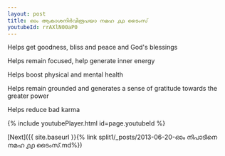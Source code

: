 ```yaml
---
layout: post
title: ഓം ആകാശനിർവിരൂപയാ നമഹ ൧൧ ടൈംസ്
youtubeId: rrAXlN00aP0
---
```

 
 
Helps get goodness, bliss and peace and God's blessings
 
Helps remain focused, help generate inner energy 
 
Helps boost physical and mental health 
 
Helps remain grounded and generates a sense of gratitude towards the greater power 
 
Helps reduce bad karma
 
 
 
 


{% include youtubePlayer.html id=page.youtubeId %}
 
[Next]({{ site.baseurl }}{% link  split1/_posts/2013-06-20-ഓം നിപാടിനെ നമഹ ൧൧ ടൈംസ്.md%})
 
